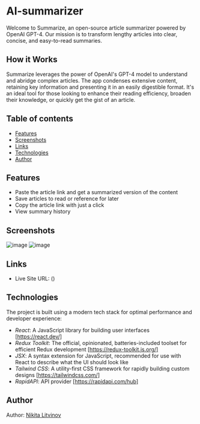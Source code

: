 # AI-summarizer
Welcome to Summarize, an open-source article summarizer powered by OpenAI GPT-4. Our mission is to transform lengthy articles into clear, concise, and easy-to-read summaries.

## How it Works
Summarize leverages the power of OpenAI's GPT-4 model to understand and abridge complex articles. The app condenses extensive content, retaining key information and presenting it in an easily digestible format. It's an ideal tool for those looking to enhance their reading efficiency, broaden their knowledge, or quickly get the gist of an article.

## Table of contents

- [Features](#features)
- [Screenshots](#screenshots)
- [Links](#links)
- [Technologies](#technologies)
- [Author](#author)



## Features
* Paste the article link and get a summarized version of the content
* Save articles to read or reference for later
* Copy the article link with just a click
* View summary history

## Screenshots
![image](https://github.com/LitvinovNikita/AI-summarizer/assets/91351927/804aed75-0bf8-4d5b-812f-2611ce0f7531)
![image](https://github.com/LitvinovNikita/AI-summarizer/assets/91351927/d2b7fb3d-cc3a-4fe7-88aa-46644fb8b6d7)


## Links
- Live Site URL: ()


## Technologies
The project is built using a modern tech stack for optimal performance and developer experience:

* *React*: A JavaScript library for building user interfaces [https://react.dev/]
* *Redux Toolkit*: The official, opinionated, batteries-included toolset for efficient Redux development [https://redux-toolkit.js.org/]
* *JSX*: A syntax extension for JavaScript, recommended for use with React to describe what the UI should look like
* *Tailwind CSS*: A utility-first CSS framework for rapidly building custom designs [https://tailwindcss.com/]
* *RapidAPI*: API provider [https://rapidapi.com/hub]

## Author
Author: [Nikita Litvinov](https://github.com/LitvinovNikita)
